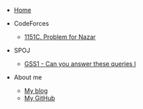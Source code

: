 -   [Home](/)

-   CodeForces
    -   [1151C. Problem for Nazar](/CodeForces/1151C.md)

-   SPOJ
    -   [GSS1 - Can you answer these queries I](/SPOJ/GSS1.md)

-   About me
    -   [My blog](https://www.cometeme.tech)
    -   [My GitHub](https://github.com/cometeme)